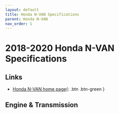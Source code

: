 ```yaml
---
layout: default
title: Honda N-VAN Specifications
parent: Honda N-VAN
nav_order: 1
---
```

# 2018-2020 Honda N-VAN Specifications

## Links
 - [Honda N-VAN home page](https://www.honda.co.jp/N-VAN/){: .btn .btn-green }

## Engine & Transmission

